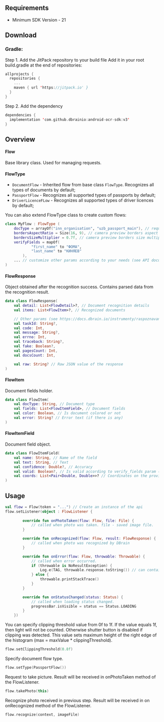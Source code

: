 ## Requirements
- Minimum SDK Version - 21


## Download
### Gradle:

Step 1. Add the JitPack repository to your build file Add it in your root build.gradle at the end of repositories:
```kotlin
allprojects {
  repositories {
    ...
    maven { url 'https://jitpack.io' }
  }
}
```

Step 2. Add the dependency
```kotlin
dependencies {
  implementation 'com.github.dbrainio:android-ocr-sdk:v3'
}
```

## Overview
#### Flow
Base library class. Used for managing requests.

#### FlowType
- `DocumentFlow` - Inherited flow from base class `FlowType`. Recognizes all types of documents by default;
- `PassportFlow` - Recognizes all supported types of passports by default;
- `DriverLicenceFLow` - Recognizes all supported types of driver licences by default;

You can also extend FlowType class to create custom flows:
```kotlin
class MyFlow : FlowType (
	docType = arrayOf("inn_organisation", "uzb_passport_main"), // requested document types
	bordersAspectRatio = Size(16, 9), // camera preview borders aspect ratio
	bordersSizeMultiplier = 0.7f, // camera preview borders size multiplier (1f = matches screen width)
	verifyFields = mapOf(
			"first_name" to "ФОМА",
			"last_name" to "КИНЯЕВ"
		),
	... // customize other params according to your needs (see API documentation https://docs.dbrain.io/instrumenty/raspoznavanie-dokumentov) 
)
```

#### FlowResponse
Object obtained after the recognition success. Contains parsed data from the recognition result.
```kotlin
data class FlowResponse(
    val detail: List<FlowDetail>?, // Document recognition details
    val items: List<FlowItem>?, // Recognized documents 

	// Other params (see https://docs.dbrain.io/instrumenty/raspoznavanie-dokumentov)
    val taskId: String?, 
    val code: Int,
    val message: String?,
    val errno: Int,
    val traceback: String?,
    val fake: Boolean?,
    val pagesCount: Int,
    val docsCount: Int,

    val raw: String? // Raw JSON value of the response
) 
```

#### FlowItem
Document fields holder.
```kotlin
data class FlowItem(
    val docType: String, // Document type
    val fields: List<FlowItemField>, // Document fields
    val color: Boolean, // Is document colored or not
    val error: String? // Error text (if there is any)
)
```

#### FlowItemField
Document field object.
```kotlin
data class FlowItemField(
    val name: String, // Name of the field
    val text: String, // Text
    val confidence: Double?, // Accuracy
    val valid: Boolean?, // Is valid according to verify_fields param (see https://docs.dbrain.io/instrumenty/raspoznavanie-dokumentov)
    val coords: List<Pair<Double, Double>>? // Coordinates on the provided image
)
```



## Usage

```kotlin
val flow = Flow(token = "...") // Create an instance of the api
flow.setListener(object : FlowListener {
        
        override fun onPhotoTaken(flow: Flow, file: File) {
            // called when photo was taken. file - saved image file.
        }

        override fun onRecognized(flow: Flow, result: FlowResponse) {
            // called when photo was recognized by DBrain
        }

        override fun onError(flow: Flow, throwable: Throwable) {
            // called when error occurred. 
            if (throwable is NoResultException) {
            	Log.e(TAG, throwable.response.toString()) // can contain FlowResponce object with details.
            } else {
            	throwable.printStackTrace()
            }
        }

        override fun onStatusChanged(status: Status) {
            // called when loading status changed.
            progressBar.isVisible = status == Status.LOADING
        }
    })
```

You can specify clipping threshold value from 0f to 1f. If the value equals 1f, then light will not be counted. 
Otherwise shutter button is disabled if clipping was detected.
This value sets maximum height of the right edge of the histogram (max = maxValue * clippingThreshold).
```kotlin
flow.setClippingThreshold(0.8f)
```

Specify document flow type. 
```kotlin
flow.setType(PassportFlow())
```

Request to take picture. Result will be received in onPhotoTaken method of the FlowListener. 
```kotlin
flow.takePhoto(this)
```

Recognize photo received in previous step. Result will be received in on onRecognized method of the FlowListener. 
```kotlin
flow.recognize(context, imageFile)
```
